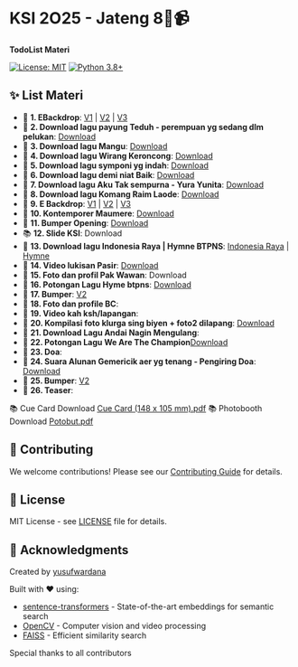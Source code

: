 # KSI 2O25 - Jateng 8🧠📹

**TodoList Materi**

[![License: MIT](https://img.shields.io/badge/License-MIT-yellow.svg)](https://opensource.org/licenses/MIT)
[![Python 3.8+](https://img.shields.io/badge/python-3.8+-blue.svg)](https://www.python.org/downloads/)

## ✨ List Materi

- 🎥 **1. EBackdrop**: [V1](https://drive.google.com/file/d/174nWcOppx4HmtSkz-Y-YfEKG-dQ2sGpi/view?usp=drive_link) | [V2](https://drive.google.com/file/d/1757rho6T7BO-jzZs6pPPBhh51kSe_GuN/view?usp=drivesdk) | [V3](https://drive.google.com/file/d/10hKlvKDnzAbo12o57lm2-HWZaSbHyYxt/view?usp=sharing) 
- 🎵 **2. Download lagu payung Teduh - perempuan yg sedang dlm pelukan**: [Download](https://drive.google.com/file/d/1wL7FAlF8ApWPrUnjhO0lGJymobOSW9QQ/view?usp=drive_link)
- 🎵 **3. Download lagu Mangu**:  [Download](https://drive.google.com/file/d/1Fvr3MgZ8xmR378OYxNjCexiSqNM2PT9i/view?usp=drive_link)
- 🎵 **4. Download lagu Wirang Keroncong**:  [Download](https://drive.google.com/file/d/1p6y0ytVNZgryNQyuAnYO1BS548Q5x-SX/view?usp=drive_link)
- 🎵 **5. Download lagu symponi yg indah**:  [Download](https://drive.google.com/file/d/1cVH5YqInpleWq48SHpm48JPBQYc_Hi4o/view?usp=drive_link)
- 🎵 **6. Download lagu demi niat Baik**:  [Download](https://drive.google.com/file/d/12nQGtNJEYa_6E_m7IjtsK91lV15TnWN6/view?usp=sharing)
- 🎵 **7. Download lagu Aku Tak sempurna - Yura Yunita**: [Download](https://drive.google.com/file/d/1AJCp_z5WCPM32I761SjDNO8OBq5k8nZu/view?usp=drive_link)
- 🎵 **8. Download lagu Komang Raim Laode**: [Download](https://drive.google.com/file/d/11X9BB2VTE-AZmoOzGyDDQm0HEF1BbWeW/view?usp=sharing)
- 🎥 **9. E Backdrop**: [V1](https://drive.google.com/file/d/174nWcOppx4HmtSkz-Y-YfEKG-dQ2sGpi/view?usp=drive_link) | [V2](https://drive.google.com/file/d/1757rho6T7BO-jzZs6pPPBhh51kSe_GuN/view?usp=drivesdk) | [V3](https://drive.google.com/file/d/10hKlvKDnzAbo12o57lm2-HWZaSbHyYxt/view?usp=sharing) 
- 🎵 **10. Kontemporer Maumere**: [Download](https://drive.google.com/file/d/1mG9U5xQII_ygsUyfhJVANm2qEIZC1bFj/view?usp=sharing)
- 🎥 **11. Bumper Opening**: [Download](https://drive.google.com/file/d/16rLyeoh4_f1FQ3eS-QtRC7aqwAzk_TqE/view?usp=drive_link) 
- 📚 **12. Slide KSI**: Download
- 🎥 **13. Download lagu Indonesia Raya | Hymne BTPNS**: [Indonesia Raya](https://drive.google.com/file/d/1ldDHVPoSxZY2sHfHitg-hi2zkqvK_KXP/view?usp=drive_link) | [Hymne](https://drive.google.com/file/d/1D8HpSv0tBojK18k8O7DkY-TIcbxj7GhP/view?usp=sharing)
- 🎥 **14. Video lukisan Pasir**: [Download](https://btpns.sharepoint.com/:v:/s/CORPORATECOMMUNICATION/EZaXF3nmq2BOlwuV9EaknFIBYnxkW5Ea9wbpjW-zzkpwzg?e=M8tbZ1)
- 🎥 **15. Foto dan profil Pak Wawan**: Download
- 🎥 **16. Potongan Lagu Hyme btpns**: [Download](https://drive.google.com/file/d/13ZZRABEacmhbVbjnJyYKcZTTHQE6rIWz/view?usp=sharing)
- 🎥 **17. Bumper**: [V2](https://drive.google.com/file/d/1757rho6T7BO-jzZs6pPPBhh51kSe_GuN/view?usp=drivesdk)
- 🎥 **18. Foto dan profile BC**:
- 🎥 **19. Video kah ksh/lapangan**: 
- 🎥 **20. Kompilasi foto klurga sing biyen + foto2 dilapang**: [Download](https://drive.google.com/file/d/1HLEwjKR7KqVlQ401aJhRCJja7yQ693kD/view?usp=sharing)
- 🎥 **21. Download Lagu Andai Nagin Mengulang**: 
- 🎥 **22. Potongan Lagu We Are The Champion**[Download](https://drive.google.com/file/d/17EXcZx-irCkbH5KdC5voxTPh-QxILcwQ/view?usp=sharing)
- 🎥 **23. Doa**: 
- 🎥 **24. Suara Alunan Gemericik aer yg tenang - Pengiring Doa**: [Download](https://drive.google.com/file/d/1TiScGH-pr1jVfgdwdVVzlDN_5yELymy8/view?usp=sharing)
- 🎥 **25. Bumper**: [V2](https://drive.google.com/file/d/1757rho6T7BO-jzZs6pPPBhh51kSe_GuN/view?usp=drivesdk)
- 🎥 **26. Teaser**: 

📚 Cue Card Download [Cue Card (148 x 105 mm).pdf](https://github.com/user-attachments/files/20665698/Cue.Card.148.x.105.mm.pdf)
📚 Photobooth Download [Potobut.pdf](https://github.com/user-attachments/files/20665702/Potobut.pdf)

## 🤝 Contributing

We welcome contributions! Please see our [Contributing Guide](CONTRIBUTING.md) for details.

## 📄 License

MIT License - see [LICENSE](LICENSE) file for details.

## 🙏 Acknowledgments

Created by [yusufwardana](https://github.com/yusufwardana)

Built with ❤️ using:
- [sentence-transformers](https://www.sbert.net/) - State-of-the-art embeddings for semantic search
- [OpenCV](https://opencv.org/) - Computer vision and video processing
- [FAISS](https://github.com/facebookresearch/faiss) - Efficient similarity search

Special thanks to all contributors
